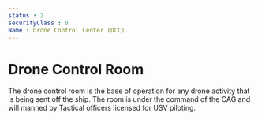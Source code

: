 ```yaml
---
status : 2
securityClass : 0
Name : Drone Control Center (DCC)
---
```


# Drone Control Room

The drone control room is the base of operation for any drone activity that is being sent off the ship. The room is under the command of the CAG and will manned by Tactical officers licensed for USV piloting.  
